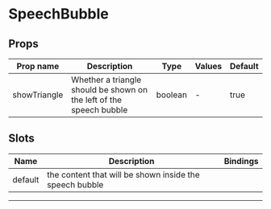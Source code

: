 # SpeechBubble

## Props

| Prop name    | Description                                                         | Type    | Values | Default |
| ------------ | ------------------------------------------------------------------- | ------- | ------ | ------- |
| showTriangle | Whether a triangle should be shown on the left of the speech bubble | boolean | -      | true    |

## Slots

| Name    | Description                                             | Bindings |
| ------- | ------------------------------------------------------- | -------- |
| default | the content that will be shown inside the speech bubble |          |

---
